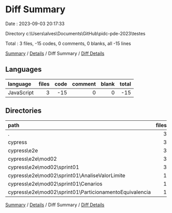 # Diff Summary

Date : 2023-09-03 20:17:33

Directory c:\\Users\\alves\\Documents\\GitHub\\pidc-pde-2023\\testes

Total : 3 files,  -15 codes, 0 comments, 0 blanks, all -15 lines

[Summary](results.md) / [Details](details.md) / Diff Summary / [Diff Details](diff-details.md)

## Languages
| language | files | code | comment | blank | total |
| :--- | ---: | ---: | ---: | ---: | ---: |
| JavaScript | 3 | -15 | 0 | 0 | -15 |

## Directories
| path | files | code | comment | blank | total |
| :--- | ---: | ---: | ---: | ---: | ---: |
| . | 3 | -15 | 0 | 0 | -15 |
| cypress | 3 | -15 | 0 | 0 | -15 |
| cypress\\e2e | 3 | -15 | 0 | 0 | -15 |
| cypress\\e2e\\mod02 | 3 | -15 | 0 | 0 | -15 |
| cypress\\e2e\\mod02\\sprint01 | 3 | -15 | 0 | 0 | -15 |
| cypress\\e2e\\mod02\\sprint01\\AnaliseValorLimite | 1 | -5 | 0 | 0 | -5 |
| cypress\\e2e\\mod02\\sprint01\\Cenarios | 1 | -5 | 0 | 0 | -5 |
| cypress\\e2e\\mod02\\sprint01\\ParticionamentoEquivalencia | 1 | -5 | 0 | 0 | -5 |

[Summary](results.md) / [Details](details.md) / Diff Summary / [Diff Details](diff-details.md)